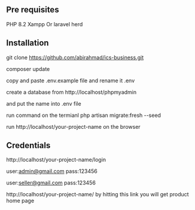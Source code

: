 ## Pre requisites
PHP 8.2
Xampp
Or laravel herd

## Installation
git clone https://github.com/abirahmad/ics-business.git

composer update

copy and paste .env.example file and rename it .env

create a database from http://localhost/phpmyadmin

and put the name into .env file

run command on the termianl
php artisan migrate:fresh --seed

run http://localhost/your-project-name on the browser

## Credentials
http://localhost/your-project-name/login

user:admin@gmail.com
pass:123456

user:seller@gmail.com
pass:123456

http://localhost/your-project-name/ by hitting this link you will get product home page

